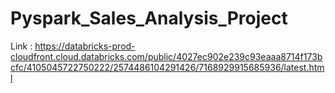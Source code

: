 # Pyspark_Sales_Analysis_Project

Link : https://databricks-prod-cloudfront.cloud.databricks.com/public/4027ec902e239c93eaaa8714f173bcfc/4105045722750222/2574486104291426/7168929915685936/latest.html
